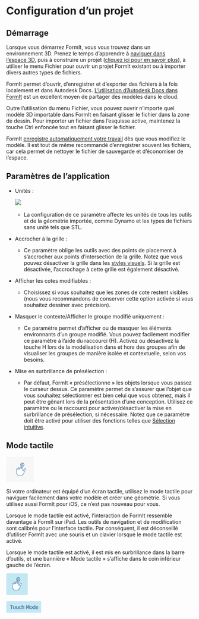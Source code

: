 # Configuration d’un projet

## Démarrage

Lorsque vous démarrez FormIt, vous vous trouvez dans un environnement 3D. Prenez le temps d’apprendre à [naviguer dans l’espace 3D](navigating-the-scene.md), puis à construire un projet ([cliquez ici pour en savoir plus](../formit-primer/)), à utiliser le menu Fichier pour ouvrir un projet FormIt existant ou à importer divers autres types de fichiers.

FormIt permet d’ouvrir, d’enregistrer et d’exporter des fichiers à la fois localement et dans Autodesk Docs. [L’utilisation d’Autodesk Docs dans FormIt](https://formit.autodesk.com/page/formit-autodesk-docs/) est un excellent moyen de partager des modèles dans le cloud.

Outre l’utilisation du menu Fichier, vous pouvez ouvrir n’importe quel modèle 3D importable dans FormIt en faisant glisser le fichier dans la zone de dessin. Pour importer un fichier dans l’esquisse active, maintenez la touche Ctrl enfoncée tout en faisant glisser le fichier.

FormIt [enregistre automatiquement votre travail](../tool-library/autosave.md) dès que vous modifiez le modèle. Il est tout de même recommandé d’enregistrer souvent les fichiers, car cela permet de nettoyer le fichier de sauvegarde et d’économiser de l’espace.

## Paramètres de l’application

* Unités :

   ![](../.gitbook/assets/formit\_units.png)

   * La configuration de ce paramètre affecte les unités de tous les outils et de la géométrie importée, comme Dynamo et les types de fichiers sans unité tels que STL.
* Accrocher à la grille :
   * Ce paramètre oblige les outils avec des points de placement à s’accrocher aux points d’intersection de la grille. Notez que vous pouvez désactiver la grille dans les [styles visuels](../formit-primer/part-i/visual-settings.md). Si la grille est désactivée, l’accrochage à cette grille est également désactivé.
* Afficher les cotes modifiables :
   * Choisissez si vous souhaitez que les zones de cote restent visibles (nous vous recommandons de conserver cette option activée si vous souhaitez dessiner avec précision).
* Masquer le contexte/Afficher le groupe modifié uniquement :
   * Ce paramètre permet d’afficher ou de masquer les éléments environnants d’un groupe modifié. Vous pouvez facilement modifier ce paramètre à l’aide du raccourci (H). Activez ou désactivez la touche H lors de la modélisation dans et hors des groupes afin de visualiser les groupes de manière isolée et contextuelle, selon vos besoins.
* Mise en surbrillance de présélection :
   * Par défaut, FormIt « présélectionne » les objets lorsque vous passez le curseur dessus. Ce paramètre permet de s’assurer que l’objet que vous souhaitez sélectionner est bien celui que vous obtenez, mais il peut être gênant lors de la présentation d’une conception. Utilisez ce paramètre ou le raccourci pour activer/désactiver la mise en surbrillance de présélection, si nécessaire. Notez que ce paramètre doit être activé pour utiliser des fonctions telles que [Sélection intuitive](https://www.youtube.com/watch?v=akLeB1FADt4).&#x20;

## Mode tactile

![](../.gitbook/assets/20190619-touch-mode-off.png)

Si votre ordinateur est équipé d’un écran tactile, utilisez le mode tactile pour naviguer facilement dans votre modèle et créer une géométrie. Si vous utilisez aussi FormIt pour iOS, ce n’est pas nouveau pour vous.

Lorsque le mode tactile est activé, l’interaction de FormIt ressemble davantage à FormIt sur iPad. Les outils de navigation et de modification sont calibrés pour l’interface tactile. Par conséquent, il est déconseillé d’utiliser FormIt avec une souris et un clavier lorsque le mode tactile est activé.

Lorsque le mode tactile est activé, il est mis en surbrillance dans la barre d’outils, et une bannière « Mode tactile » s’affiche dans le coin inférieur gauche de l’écran.

![](../.gitbook/assets/20190619-touch-mode-on.png)

![](../.gitbook/assets/20190618-touch-mode-banner.png)
